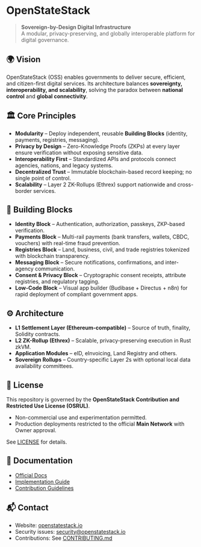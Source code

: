 # OpenStateStack  

> **Sovereign-by-Design Digital Infrastructure**  
> A modular, privacy-preserving, and globally interoperable platform for digital governance.  

## 🌍 Vision  
OpenStateStack (OSS) enables governments to deliver secure, efficient, and citizen-first digital services. Its architecture balances **sovereignty, interoperability, and scalability**, solving the paradox between **national control** and **global connectivity**.  

## 🏛 Core Principles  
- **Modularity** – Deploy independent, reusable **Building Blocks** (identity, payments, registries, messaging).  
- **Privacy by Design** – Zero-Knowledge Proofs (ZKPs) at every layer ensure verification without exposing sensitive data.  
- **Interoperability First** – Standardized APIs and protocols connect agencies, nations, and legacy systems.  
- **Decentralized Trust** – Immutable blockchain-based record keeping; no single point of control.  
- **Scalability** – Layer 2 ZK-Rollups (Ethrex) support nationwide and cross-border services.  

## 🧩 Building Blocks  

- **Identity Block** – Authentication, authorization, passkeys, ZKP-based verification.  
- **Payments Block** – Multi-rail payments (bank transfers, wallets, CBDC, vouchers) with real-time fraud prevention.  
- **Registries Block** – Land, business, civil, and trade registries tokenized with blockchain transparency.  
- **Messaging Block** – Secure notifications, confirmations, and inter-agency communication.  
- **Consent & Privacy Block** – Cryptographic consent receipts, attribute registries, and regulatory tagging.  
- **Low-Code Block** – Visual app builder (Budibase + Directus + n8n) for rapid deployment of compliant government apps.  

## ⚙️ Architecture  

- **L1 Settlement Layer (Ethereum-compatible)** – Source of truth, finality, Solidity contracts.  
- **L2 ZK-Rollup (Ethrex)** – Scalable, privacy-preserving execution in Rust zkVM.  
- **Application Modules** – eID, eInvoicing, Land Registry and others.  
- **Sovereign Rollups** – Country-specific Layer 2s with optional local data availability committees.  

## 🔐 License  
This repository is governed by the **OpenStateStack Contribution and Restricted Use License (OSRUL)**.  
- Non-commercial use and experimentation permitted.  
- Production deployments restricted to the official **Main Network** with Owner approval.  

See [LICENSE](./LICENSE) for details.  

## 📖 Documentation  
- [Official Docs](https://docs.openstatestack.io)  
- [Implementation Guide](https://github.com/Open-State-Stack/docs/blob/main/building-blocks.md)  
- [Contribution Guidelines](./CONTRIBUTING.md)  

## 📬 Contact  
- Website: [openstatestack.io](https://openstatestack.io)  
- Security issues: [security@openstatestack.io](mailto:security@openstatestack.io)  
- Contributions: See [CONTRIBUTING.md](./CONTRIBUTING.md)  
